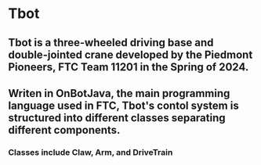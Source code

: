 # Tbot
## Tbot is a three-wheeled driving base and double-jointed crane developed by the Piedmont Pioneers, FTC Team 11201 in the Spring of 2024.
## Writen in OnBotJava, the main programming language used in FTC, Tbot's contol system is structured into different classes separating different components.
### Classes include Claw, Arm, and DriveTrain
